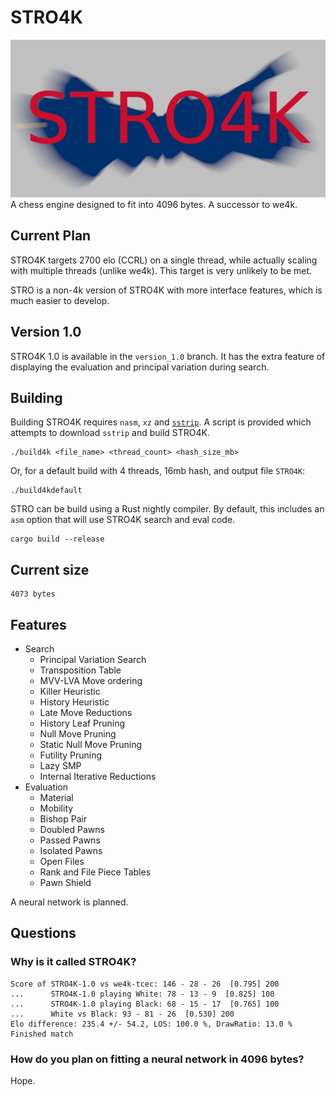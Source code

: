 # STRO4K
![logo](logo.png)
A chess engine designed to fit into 4096 bytes. A successor to we4k.

## Current Plan
STRO4K targets 2700 elo (CCRL) on a single thread, while actually scaling with multiple threads (unlike we4k). This target is very unlikely to be met.

STRO is a non-4k version of STRO4K with more interface features, which is much easier to develop.

## Version 1.0
STRO4K 1.0 is available in the `version_1.0` branch. It has the extra feature of displaying the evaluation and principal variation during search.

## Building
Building STRO4K requires `nasm`, `xz` and [`sstrip`](https://github.com/aunali1/super-strip). A script is provided which attempts to download `sstrip` and build STRO4K.

```
./build4k <file_name> <thread_count> <hash_size_mb>
```

Or, for a default build with 4 threads, 16mb hash, and output file `STRO4K`:
```
./build4kdefault
```

STRO can be build using a Rust nightly compiler. By default, this includes an `asm` option that will use STRO4K search and eval code.
```
cargo build --release
```

## Current size
```
4073 bytes
```
## Features
* Search
    * Principal Variation Search
    * Transposition Table
    * MVV-LVA Move ordering
    * Killer Heuristic
    * History Heuristic
    * Late Move Reductions
    * History Leaf Pruning
    * Null Move Pruning
    * Static Null Move Pruning
    * Futility Pruning
    * Lazy SMP
    * Internal Iterative Reductions
* Evaluation
    * Material
    * Mobility
    * Bishop Pair
    * Doubled Pawns
    * Passed Pawns
    * Isolated Pawns
    * Open Files
    * Rank and File Piece Tables
    * Pawn Shield

A neural network is planned.

## Questions
### Why is it called STRO4K?
```
Score of STRO4K-1.0 vs we4k-tcec: 146 - 28 - 26  [0.795] 200
...      STRO4K-1.0 playing White: 78 - 13 - 9  [0.825] 100
...      STRO4K-1.0 playing Black: 68 - 15 - 17  [0.765] 100
...      White vs Black: 93 - 81 - 26  [0.530] 200
Elo difference: 235.4 +/- 54.2, LOS: 100.0 %, DrawRatio: 13.0 %
Finished match
```

### How do you plan on fitting a neural network in 4096 bytes?
Hope.
